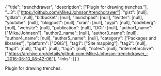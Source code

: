 {
  "title": "trenchdrawer",
  "description": ["Plugin for drawing trenches."],
  "...3": ["https://github.com/MikeJJohnson/trenchdrawer"],
  "gist": [null],
  "gitlab": [null],
  "bitbucket": [null],
  "launchpad": [null],
  "twitter": [null],
  "youtube": [null],
  "blogpost": [null],
  "cran": [null],
  "pypi": [null],
  "codeberg": [null],
  "website": [null],
  "publication": [null],
  "DOI": [null],
  "author1_name": ["MikeJJohnson"],
  "author2_name": [null],
  "author3_name": [null],
  "author4_name": [null],
  "author5_name": [null],
  "category": ["Packages and libraries"],
  "platform": ["QGIS"],
  "tag1": ["Site mapping"],
  "tag2": [null],
  "tag3": [null],
  "tag4": [null],
  "tag5": [null],
  "notes": [null],
  "internetarchive": ["https://archive.org/details/github.com-MikeJJohnson-trenchdrawer_-_2016-05-10_08-42-06"],
  "links": []
}

<!-- Generated by csv2md.R – do not edit by hand -->

Plugin for drawing trenches.